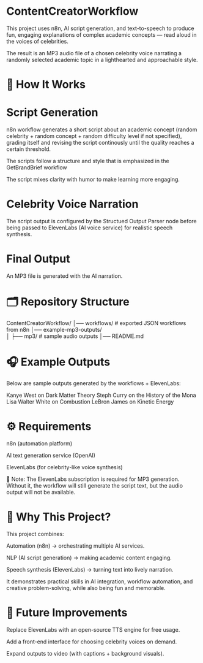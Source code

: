 # ContentCreatorWorkflow

This project uses n8n, AI script generation, and text-to-speech to produce fun, engaging explanations of complex academic concepts — read aloud in the voices of celebrities.

The result is an MP3 audio file of a chosen celebrity voice narrating a randomly selected academic topic in a lighthearted and approachable style.


# 🚀 How It Works

# Script Generation

n8n workflow generates a short script about an academic concept (random celebrity + random concept + random difficulty level if not specified), grading itself and revising the script continously until the quality reaches a certain threshold.

The scripts follow a structure and style that is emphasized in the GetBrandBrief workflow

The script mixes clarity with humor to make learning more engaging.


# Celebrity Voice Narration

The script output is configured by the Structued Output Parser node before being passed to ElevenLabs (AI voice service) for realistic speech synthesis.


# Final Output

An MP3 file is generated with the AI narration.


# 🗂️ Repository Structure
ContentCreatorWorkflow/
│── workflows/       # exported JSON workflows from n8n
│── example-mp3-outputs/        
│   ├── mp3/         # sample audio outputs
│── README.md


# 🎧 Example Outputs
Below are sample outputs generated by the workflows + ElevenLabs:

Kanye West on Dark Matter Theory
Steph Curry on the History of the Mona Lisa
Walter White on Combustion
LeBron James on Kinetic Energy


# ⚙️ Requirements

n8n
 (automation platform)

AI text generation service (OpenAI)

ElevenLabs
 (for celebrity-like voice synthesis)

🔑 Note: The ElevenLabs subscription is required for MP3 generation.
Without it, the workflow will still generate the script text, but the audio output will not be available.


# 📖 Why This Project?

This project combines:

Automation (n8n) → orchestrating multiple AI services.

NLP (AI script generation) → making academic content engaging.

Speech synthesis (ElevenLabs) → turning text into lively narration.

It demonstrates practical skills in AI integration, workflow automation, and creative problem-solving, while also being fun and memorable.


# 🔮 Future Improvements

Replace ElevenLabs with an open-source TTS engine for free usage.

Add a front-end interface for choosing celebrity voices on demand.

Expand outputs to video (with captions + background visuals).
